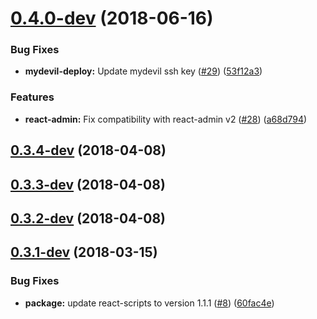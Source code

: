 <a name="0.4.0-dev"></a>
# [0.4.0-dev](https://github.com/knit-pk/api-admin-v1-reactjs/compare/v0.3.5-dev...v0.4.0-dev) (2018-06-16)


### Bug Fixes

* **mydevil-deploy:** Update mydevil ssh key ([#29](https://github.com/knit-pk/api-admin-v1-reactjs/issues/29)) ([53f12a3](https://github.com/knit-pk/api-admin-v1-reactjs/commit/53f12a3))


### Features

* **react-admin:** Fix compatibility with react-admin v2 ([#28](https://github.com/knit-pk/api-admin-v1-reactjs/issues/28)) ([a68d794](https://github.com/knit-pk/api-admin-v1-reactjs/commit/a68d794))



<a name="0.3.4-dev"></a>
## [0.3.4-dev](https://github.com/knit-pk/api-admin-v1-reactjs/compare/v0.3.3-dev...v0.3.4-dev) (2018-04-08)



<a name="0.3.3-dev"></a>
## [0.3.3-dev](https://github.com/knit-pk/api-admin-v1-reactjs/compare/v0.3.2-dev...v0.3.3-dev) (2018-04-08)



<a name="0.3.2-dev"></a>
## [0.3.2-dev](https://github.com/knit-pk/api-admin-v1-reactjs/compare/v0.3.1-dev...v0.3.2-dev) (2018-04-08)



<a name="0.3.1-dev"></a>
## [0.3.1-dev](https://github.com/knit-pk/api-admin-v1-reactjs/compare/60fac4e...v0.3.1-dev) (2018-03-15)


### Bug Fixes

* **package:** update react-scripts to version 1.1.1 ([#8](https://github.com/knit-pk/api-admin-v1-reactjs/issues/8)) ([60fac4e](https://github.com/knit-pk/api-admin-v1-reactjs/commit/60fac4e))



